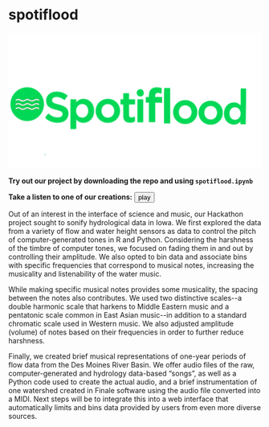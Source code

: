 # spotiflood

![](https://raw.githubusercontent.com/gregjewi/spotiflood/main/misc/spotiflood.png)

**Try out our project by downloading the repo and using `spotiflood.ipynb`**

**Take a listen to one of our creations:**
<audio id="ABC" src="https://raw.githubusercontent.com/gregjewi/spotiflood/blob/main/music/wav/lower-C%20Major%20Pentatonic-2018-10-01-2019-09-30.wav"></audio><button onclick="playAudio('ABC')" type="button">play</button>


Out of an interest in the interface of science and music, our Hackathon project sought to sonify hydrological data in Iowa.  We first explored the data from a variety of flow and water height sensors as data to control the pitch of computer-generated tones in R and Python. Considering the harshness of the timbre of computer tones, we focused on fading them in and out by controlling their amplitude. We also opted to bin data and associate bins with specific frequencies that correspond to musical notes, increasing the musicality and listenability of the water music. 

While making specific musical notes provides some musicality, the spacing between the notes also contributes. We used two distinctive scales--a double harmonic scale that harkens to Middle Eastern music and a pentatonic scale common in East Asian music--in addition to a standard chromatic scale used in Western music. We also adjusted amplitude (volume) of notes based on their frequencies in order to further reduce harshness. 

Finally, we created brief musical representations of one-year periods of flow data from the Des Moines River Basin. We offer audio files of the raw, computer-generated and hydrology data-based “songs”, as well as a Python code used to create the actual audio, and a brief instrumentation of one watershed created in Finale software using the audio file converted into a MIDI. Next steps will be to integrate this into a web interface that automatically limits and bins data provided by users from even more diverse sources.

<script>
//var audio = new Audio("https://github.com/gregjewi/spotiflood/blob/main/music/wav/raccoon-C%20Major%20Pentatonic-2018-10-01-2019-09-30.wav")
//audio.play()

function playAudio(audio_element) {
	var x = document.getElementById(audio_element);
	x.play();
}
</script>

